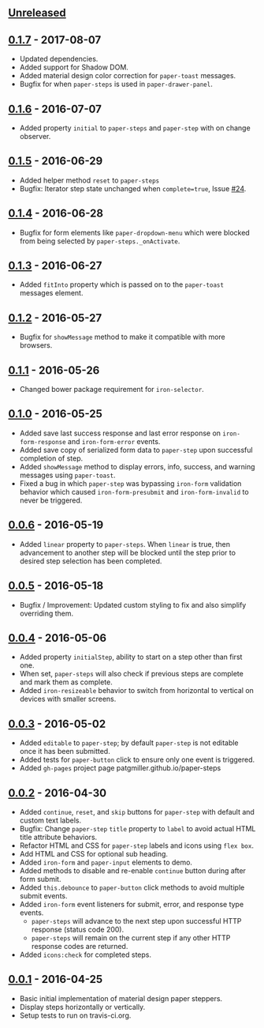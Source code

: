 ## [Unreleased][unreleased]

## [0.1.7] - 2017-08-07
 - Updated dependencies.
 - Added support for Shadow DOM.
 - Added material design color correction for `paper-toast` messages.
 - Bugfix for when `paper-steps` is used in `paper-drawer-panel`.

## [0.1.6] - 2016-07-07
 - Added property `initial` to `paper-steps` and `paper-step` with on change observer.

## [0.1.5] - 2016-06-29
 - Added helper method `reset` to `paper-steps`
 - Bugfix: Iterator step state unchanged when `complete=true`, Issue [#24](https://github.com/patgmiller/paper-steps/issues/24).

## [0.1.4] - 2016-06-28
 - Bugfix for form elements like `paper-dropdown-menu` which were blocked from being selected by `paper-steps._onActivate`.

## [0.1.3] - 2016-06-27
 - Added `fitInto` property which is passed on to the `paper-toast` messages element.

## [0.1.2] - 2016-05-27
 - Bugfix for `showMessage` method to make it compatible with more browsers.

## [0.1.1] - 2016-05-26
 - Changed bower package requirement for `iron-selector`.

## [0.1.0] - 2016-05-25
 - Added save last success response and last error response on `iron-form-response` and `iron-form-error` events.
 - Added save copy of serialized form data to `paper-step` upon successful completion of step.
 - Added `showMessage` method to display errors, info, success, and warning messages using `paper-toast`.
 - Fixed a bug in which `paper-step` was bypassing `iron-form` validation behavior which caused `iron-form-presubmit` and `iron-form-invalid` to never be triggered.


## [0.0.6] - 2016-05-19
 - Added `linear` property to `paper-steps`. When `linear` is true, then advancement to another step will be blocked until the step prior to desired step selection has been completed.


## [0.0.5] - 2016-05-18
 - Bugfix / Improvement: Updated custom styling to fix and also simplify overriding them.


## [0.0.4] - 2016-05-06
 - Added property `initialStep`, ability to start on a step other than first one.
  - When set, `paper-steps` will also check if previous steps are complete and mark them as complete.
 - Added `iron-resizeable` behavior to switch from horizontal to vertical on devices with smaller screens.


## [0.0.3] - 2016-05-02
 - Added `editable` to `paper-step`; by default `paper-step` is not editable once it has been submitted.
 - Added tests for `paper-button` click to ensure only one event is triggered.
 - Added `gh-pages` project page patgmiller.github.io/paper-steps


## [0.0.2] - 2016-04-30
 - Added `continue`, `reset`, and `skip` buttons for `paper-step` with default and custom text labels.
 - Bugfix: Change `paper-step` `title` property to `label` to avoid actual HTML title attribute behaviors.
 - Refactor HTML and CSS for `paper-step` labels and icons using `flex box`.
 - Add HTML and CSS for optional sub heading.
 - Added `iron-form` and `paper-input` elements to demo.
 - Added methods to disable and re-enable `continue` button during after form submit.
 - Added `this.debounce` to `paper-button` click methods to avoid multiple submit events.
 - Added `iron-form` event listeners for submit, error, and response type events.
   - `paper-steps` will advance to the next step upon successful HTTP response (status code 200).
   - `paper-steps` will remain on the current step if any other HTTP response codes are returned.
 - Added `icons:check` for completed steps.


## [0.0.1] - 2016-04-25
 - Basic initial implementation of material design paper steppers.
 - Display steps horizontally or vertically.
 - Setup tests to run on travis-ci.org.


[unreleased]: https://github.com/patgmiller/paper-steps/compare/0.1.7...master
[0.1.7]: https://github.com/patgmiller/paper-steps/compare/0.1.6...0.1.7
[0.1.6]: https://github.com/patgmiller/paper-steps/compare/0.1.5...0.1.6
[0.1.5]: https://github.com/patgmiller/paper-steps/compare/0.1.4...0.1.5
[0.1.4]: https://github.com/patgmiller/paper-steps/compare/0.1.3...0.1.4
[0.1.3]: https://github.com/patgmiller/paper-steps/compare/0.1.2...0.1.3
[0.1.2]: https://github.com/patgmiller/paper-steps/compare/0.1.1...0.1.2
[0.1.1]: https://github.com/patgmiller/paper-steps/compare/0.1.0...0.1.1
[0.1.0]: https://github.com/patgmiller/paper-steps/compare/0.0.6...0.1.0
[0.0.6]: https://github.com/patgmiller/paper-steps/compare/0.0.5...0.0.6
[0.0.5]: https://github.com/patgmiller/paper-steps/compare/0.0.4...0.0.5
[0.0.4]: https://github.com/patgmiller/paper-steps/compare/0.0.3...0.0.4
[0.0.3]: https://github.com/patgmiller/paper-steps/compare/0.0.2...0.0.3
[0.0.2]: https://github.com/patgmiller/paper-steps/compare/0.0.1...0.0.2
[0.0.1]: https://github.com/patgmiller/paper-steps/compare/fb1b126...0.0.1
